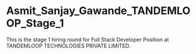 # Asmit_Sanjay_Gawande_TANDEMLOOP_Stage_1
This is the stage 1 hiring round for Full Stack Developer Position at TANDEMLOOP TECHNOLOGIES PRIVATE LIMITED.
